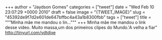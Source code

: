 
+++
author = "Jaydson Gomes"
categories = ["tweet"]
date = "Wed Feb 10 23:07:29 +0000 2010"
draft = false
image = "{TWEET_IMAGE}"
slug = "45392de9f7d2e601de647bffbc4a43a1b8300fbb"
tags = ["tweet"]
title = """Minha mãe me mandou o lin..."""
+++
Minha mãe me mandou o link desse video. Muito massa,um dos primeiros clipes do Mundo.'A velha a fiar" http://tinyurl.com/ydtdjxe
